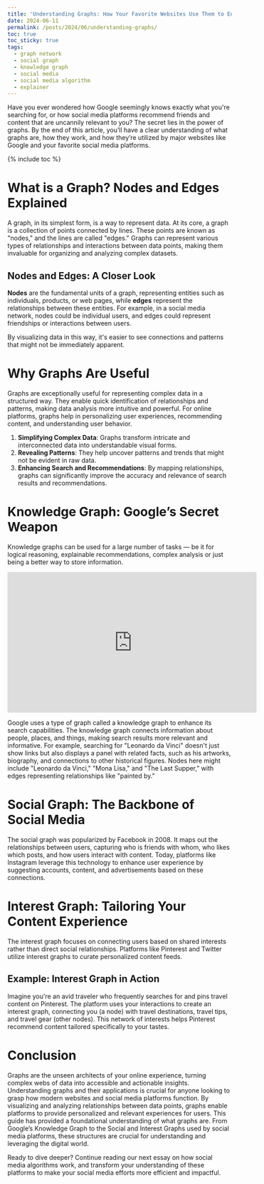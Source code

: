 ```yaml
---
title: 'Understanding Graphs: How Your Favorite Websites Use Them to Enhance Your Experience'
date: 2024-06-11
permalink: /posts/2024/06/understanding-graphs/
toc: true
toc_sticky: true
tags:
  - graph network
  - social graph
  - knowledge graph
  - social media
  - social media algorithm
  - explainer
---
```

Have you ever wondered how Google seemingly knows exactly what you're searching for, or how social media platforms recommend friends and content that are uncannily relevant to you? The secret lies in the power of graphs. By the end of this article, you’ll have a clear understanding of what graphs are, how they work, and how they’re utilized by major websites like Google and your favorite social media platforms.

{% include toc %}


# What is a Graph? Nodes and Edges Explained

A graph, in its simplest form, is a way to represent data. At its core, a graph is a collection of points connected by lines. These points are known as "nodes," and the lines are called "edges." Graphs can represent various types of relationships and interactions between data points, making them invaluable for organizing and analyzing complex datasets.

## Nodes and Edges: A Closer Look
**Nodes** are the fundamental units of a graph, representing entities such as individuals, products, or web pages, while **edges** represent the relationships between these entities. 
For example, in a social media network, nodes could be individual users, and edges could represent friendships or interactions between users. 

By visualizing data in this way, it's easier to see connections and patterns that might not be immediately apparent.

# Why Graphs Are Useful

Graphs are exceptionally useful for representing complex data in a structured way. They enable quick identification of relationships and patterns, making data analysis more intuitive and powerful. For online platforms, graphs help in personalizing user experiences, recommending content, and understanding user behavior.

1. **Simplifying Complex Data**: Graphs transform intricate and interconnected data into understandable visual forms.
2. **Revealing Patterns**: They help uncover patterns and trends that might not be evident in raw data.
3. **Enhancing Search and Recommendations**: By mapping relationships, graphs can significantly improve the accuracy and relevance of search results and recommendations.

# Knowledge Graph: Google’s Secret Weapon
Knowledge graphs can be used for a large number of tasks — be it for logical reasoning, explainable recommendations, complex analysis or just being a better way to store information.

<iframe width="560" height="315" src="https://www.youtube.com/embed/mmQl6VGvX" frameborder="0"> </iframe>

Google uses a type of graph called a knowledge graph to enhance its search capabilities. The knowledge graph connects information about people, places, and things, making search results more relevant and informative. For example, searching for "Leonardo da Vinci" doesn't just show links but also displays a panel with related facts, such as his artworks, biography, and connections to other historical figures. Nodes here might include "Leonardo da Vinci," "Mona Lisa," and "The Last Supper," with edges representing relationships like "painted by."

# Social Graph: The Backbone of Social Media

The social graph was popularized by Facebook in 2008. It maps out the relationships between users, capturing who is friends with whom, who likes which posts, and how users interact with content.
Today, platforms like Instagram leverage this technology to enhance user experience by suggesting accounts, content, and advertisements based on these connections.

# Interest Graph: Tailoring Your Content Experience

The interest graph focuses on connecting users based on shared interests rather than direct social relationships. Platforms like Pinterest and Twitter utilize interest graphs to curate personalized content feeds.

## Example: Interest Graph in Action
Imagine you're an avid traveler who frequently searches for and pins travel content on Pinterest. The platform uses your interactions to create an interest graph, connecting you (a node) with travel destinations, travel tips, and travel gear (other nodes). This network of interests helps Pinterest recommend content tailored specifically to your tastes.

# Conclusion

Graphs are the unseen architects of your online experience, turning complex webs of data into accessible and actionable insights. Understanding graphs and their applications is crucial for anyone looking to grasp how modern websites and social media platforms function. By visualizing and analyzing relationships between data points, graphs enable platforms to provide personalized and relevant experiences for users. This guide has provided a foundational understanding of what graphs are. From Google’s Knowledge Graph to the Social and Interest Graphs used by social media platforms, these structures are crucial for understanding and leveraging the digital world.

Ready to dive deeper? Continue reading our next essay on how social media algorithms work, and transform your understanding of these platforms to make your social media efforts more efficient and impactful.
